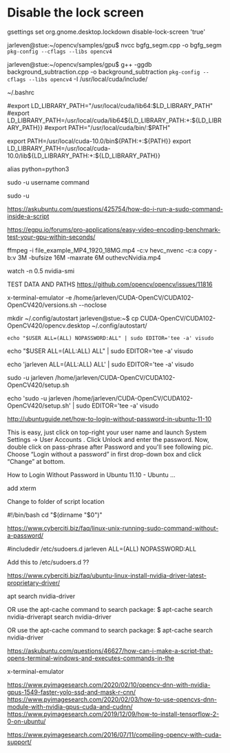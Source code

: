 
# Disable the lock screen
gsettings set org.gnome.desktop.lockdown disable-lock-screen 'true'


jarleven@stue:~/opencv/samples/gpu$ nvcc bgfg_segm.cpp -o bgfg_segm `pkg-config --cflags --libs opencv4`

jarleven@stue:~/opencv/samples/gpu$ g++ -ggdb background_subtraction.cpp -o background_subtraction `pkg-config --cflags --libs opencv4` -I /usr/local/cuda/include/

~/.bashrc

#export LD_LIBRARY_PATH="/usr/local/cuda/lib64:$LD_LIBRARY_PATH"
#export LD_LIBRARY_PATH=/usr/local/cuda/lib64${LD_LIBRARY_PATH:+:${LD_LIBRARY_PATH}}
#export PATH="/usr/local/cuda/bin/:$PATH"



export PATH=/usr/local/cuda-10.0/bin${PATH:+:${PATH}}
export LD_LIBRARY_PATH=/usr/local/cuda-10.0/lib${LD_LIBRARY_PATH:+:${LD_LIBRARY_PATH}}



alias python=python3


sudo -u username command

sudo -u 

https://askubuntu.com/questions/425754/how-do-i-run-a-sudo-command-inside-a-script


https://egpu.io/forums/pro-applications/easy-video-encoding-benchmark-test-your-gpu-within-seconds/

ffmpeg -i file_example_MP4_1920_18MG.mp4 -c:v hevc_nvenc -c:a copy -b:v 3M -bufsize 16M -maxrate 6M outhevcNvidia.mp4

watch -n 0.5 nvidia-smi


TEST DATA AND PATHS
https://github.com/opencv/opencv/issues/11816


x-terminal-emulator -e /home/jarleven/CUDA-OpenCV/CUDA102-OpenCV420/versions.sh --noclose

mkdir ~/.config/autostart
jarleven@stue:~$ cp CUDA-OpenCV/CUDA102-OpenCV420/opencv.desktop ~/.config/autostart/



    echo "$USER ALL=(ALL) NOPASSWORD:ALL" | sudo EDITOR='tee -a' visudo



echo "$USER ALL=(ALL:ALL) ALL" | sudo EDITOR='tee -a' visudo

echo 'jarleven ALL=(ALL:ALL) ALL' | sudo EDITOR='tee -a' visudo

sudo -u jarleven /home/jarleven/CUDA-OpenCV/CUDA102-OpenCV420/setup.sh


echo 'sudo -u jarleven /home/jarleven/CUDA-OpenCV/CUDA102-OpenCV420/setup.sh' | sudo EDITOR='tee -a' visudo




http://ubuntuguide.net/how-to-login-without-password-in-ubuntu-11-10

This is easy, just click on top-right your user name and launch System Settings -> User Accounts . Click Unlock and enter the password. Now, double click on pass-phrase after Password and you'll see following pic. Choose “Login without a password” in first drop-down box and click “Change” at bottom.

How to Login Without Password in Ubuntu 11.10 - Ubuntu ...


add xterm

Change to folder of script location

#!/bin/bash
cd "$(dirname "$0")"


https://www.cyberciti.biz/faq/linux-unix-running-sudo-command-without-a-password/

#includedir /etc/sudoers.d
jarleven ALL=(ALL) NOPASSWORD:ALL

Add this to /etc/sudoers.d ??


https://www.cyberciti.biz/faq/ubuntu-linux-install-nvidia-driver-latest-proprietary-driver/

apt search nvidia-driver

OR use the apt-cache command to search package:
$ apt-cache search nvidia-driverapt search nvidia-driver

OR use the apt-cache command to search package:
$ apt-cache search nvidia-driver




https://askubuntu.com/questions/46627/how-can-i-make-a-script-that-opens-terminal-windows-and-executes-commands-in-the

x-terminal-emulator

https://www.pyimagesearch.com/2020/02/10/opencv-dnn-with-nvidia-gpus-1549-faster-yolo-ssd-and-mask-r-cnn/
https://www.pyimagesearch.com/2020/02/03/how-to-use-opencvs-dnn-module-with-nvidia-gpus-cuda-and-cudnn/
https://www.pyimagesearch.com/2019/12/09/how-to-install-tensorflow-2-0-on-ubuntu/

https://www.pyimagesearch.com/2016/07/11/compiling-opencv-with-cuda-support/



